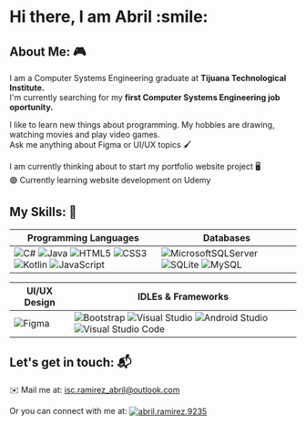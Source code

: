 <h1>Hi there, I am Abril :smile: </h1>

## About Me: :video_game:
I am a Computer Systems Engineering graduate at <b> Tijuana Technological Institute. </b>
<br> I'm currently searching for my <b> first Computer Systems Engineering job oportunity. </b>

I like to learn new things about programming. My hobbies are drawing, watching movies and play video games.
<br> Ask me anything about Figma or UI/UX topics 🖌️

I am currently thinking about to start my portfolio website project 🖥️
<br> 🟣 Currently learning website development on Udemy

## My Skills: 🥇
<div align="center">
  
| Programming Languages  | Databases |
| ------------- | ------------- |
| ![C#](https://img.shields.io/badge/c%23-%23239120.svg?style=for-the-badge&logo=csharp&logoColor=white) ![Java](https://img.shields.io/badge/java-%23ED8B00.svg?style=for-the-badge&logo=openjdk&logoColor=white) ![HTML5](https://img.shields.io/badge/html5-%23E34F26.svg?style=for-the-badge&logo=html5&logoColor=white) ![CSS3](https://img.shields.io/badge/css3-%231572B6.svg?style=for-the-badge&logo=css3&logoColor=white) ![Kotlin](https://img.shields.io/badge/kotlin-%237F52FF.svg?style=for-the-badge&logo=kotlin&logoColor=white) ![JavaScript](https://img.shields.io/badge/javascript-%23323330.svg?style=for-the-badge&logo=javascript&logoColor=%23F7DF1E)  | ![MicrosoftSQLServer](https://img.shields.io/badge/Microsoft%20SQL%20Server-CC2927?style=for-the-badge&logo=microsoft%20sql%20server&logoColor=white) ![SQLite](https://img.shields.io/badge/sqlite-%2307405e.svg?style=for-the-badge&logo=sqlite&logoColor=white) ![MySQL](https://img.shields.io/badge/mysql-4479A1.svg?style=for-the-badge&logo=mysql&logoColor=white)  |

| UI/UX Design  | IDLEs & Frameworks |
| ------------- | ------------- |
| ![Figma](https://img.shields.io/badge/figma-%23F24E1E.svg?style=for-the-badge&logo=figma&logoColor=white) | ![Bootstrap](https://img.shields.io/badge/bootstrap-%238511FA.svg?style=for-the-badge&logo=bootstrap&logoColor=white) ![Visual Studio](https://img.shields.io/badge/Visual%20Studio-5C2D91.svg?style=for-the-badge&logo=visual-studio&logoColor=white) ![Android Studio](https://img.shields.io/badge/android%20studio-346ac1?style=for-the-badge&logo=android%20studio&logoColor=white) ![Visual Studio Code](https://img.shields.io/badge/Visual%20Studio%20Code-0078d7.svg?style=for-the-badge&logo=visual-studio-code&logoColor=white)  |
</div>

## Let's get in touch: 📬
✉️ Mail me at: isc.ramirez_abril@outlook.com

Or you can connect with me at: <a href="https://www.linkedin.com/in/abril-ramirez-flores-71a26b275/" target="blank"><img align="center" src="https://img.shields.io/badge/LinkedIn-0077B5?style=for-the-badge&logo=linkedin&logoColor=white" alt="abril.ramirez.9235"/></a>
